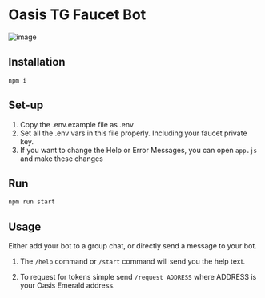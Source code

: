 # Oasis TG Faucet Bot

![image](https://user-images.githubusercontent.com/4479171/164944467-7fcf36f9-a73b-486f-b5a7-bd3a2bcf9e44.png)


## Installation

`npm i`

## Set-up

1. Copy the .env.example file as .env
2. Set all the .env vars in this file properly. Including your faucet private key.
3. If you want to change the Help or Error Messages, you can open `app.js` and make these changes

## Run

`npm run start`

## Usage

Either add your bot to a group chat, or directly send a message to your bot.

1. The `/help` command or `/start` command will send you the help text.

2. To request for tokens simple send `/request ADDRESS` where ADDRESS is your Oasis Emerald address.
